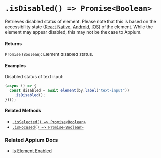 # `.isDisabled() => Promise<Boolean>`

Retrieves disabled status of element. Please note that this is based on the accessibility state ([React Native](https://facebook.github.io/react-native/docs/accessibility#accessibilitystates-ios-android), [Android](https://developer.android.com/reference/android/view/accessibility/AccessibilityNodeInfo.html#isEnabled%28%29), [iOS](https://developer.apple.com/documentation/uikit/uiaccessibility/uiaccessibilitytraits/1620208-notenabled)) of the element. While the element may appear disabled, this may not be the case to Appium.

#### Returns

`Promise` (`Boolean`): Element disabled status.

#### Examples

Disabled status of text input:

```javascript
(async () => {
  const disabled = await element(by.label("text-input"))
    .isDisabled();
})();
```

#### Related Methods

- [`.isSelected() => Promise<Boolean>`](./isSelected.md)
- [`.isFocused() => Promise<Boolean>`](./isFocused.md)

### Related Appium Docs

- [Is Element Enabled](http://appium.io/docs/en/commands/element/attributes/enabled/)
